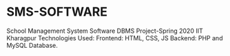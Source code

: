 # SMS-SOFTWARE
School Management System Software
DBMS Project-Spring 2020
IIT Kharagpur
Technologies Used:
  Frontend: HTML, CSS, JS
  Backend: PHP and MySQL Database.
